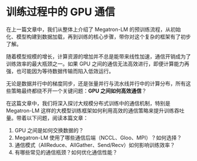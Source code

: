 # 训练过程中的 GPU 通信

在上一篇文章中，我们从整体上介绍了 Megatron-LM 的预训练流程，从初始化、模型构建到数据加载，再到训练的核心步骤，带你对这个复杂的框架有了初步了解。

随着模型规模的增长，计算资源的增加并不总是能带来线性加速，通信开销成为了训练效率的最大瓶颈之一。如果 GPU 之间的通信无法高效进行，即便计算能力再强，也可能因为等待数据传输而陷入低效运行。

无论是数据并行中的梯度同步，还是张量并行与流水线并行中的计算分布，所有这些策略最终都绕不开一个关键问题：**GPU 之间如何高效通信**？

在这篇文章中，我们将深入探讨大规模分布式训练中的通信机制，特别是 Megatron-LM 这样的大模型训练框架如何利用高效的通信策略来提升训练吞吐量。带着以下问题，阅读本篇文章：

1. GPU 之间是如何交换数据的？
2. Megatron-LM 使用了哪些通信后端（NCCL、Gloo、MPI）？如何选择？
3. 通信模式（AllReduce、AllGather、Send/Recv）如何影响训练效率？
4. 有哪些常见的通信瓶颈？如何优化通信性能？

